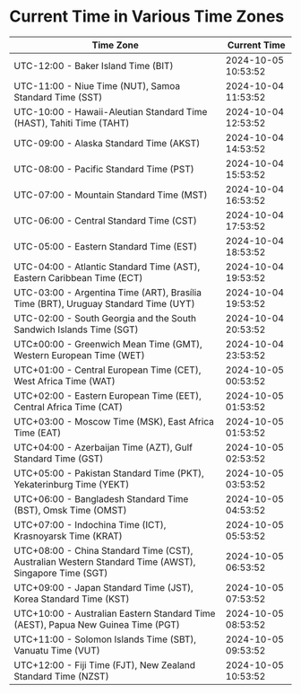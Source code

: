 # Current Time in Various Time Zones

| Time Zone | Current Time |
|-----------|--------------|
| UTC-12:00 - Baker Island Time (BIT) | 2024-10-05 10:53:52 |
| UTC-11:00 - Niue Time (NUT), Samoa Standard Time (SST) | 2024-10-04 11:53:52 |
| UTC-10:00 - Hawaii-Aleutian Standard Time (HAST), Tahiti Time (TAHT) | 2024-10-04 12:53:52 |
| UTC-09:00 - Alaska Standard Time (AKST) | 2024-10-04 14:53:52 |
| UTC-08:00 - Pacific Standard Time (PST) | 2024-10-04 15:53:52 |
| UTC-07:00 - Mountain Standard Time (MST) | 2024-10-04 16:53:52 |
| UTC-06:00 - Central Standard Time (CST) | 2024-10-04 17:53:52 |
| UTC-05:00 - Eastern Standard Time (EST) | 2024-10-04 18:53:52 |
| UTC-04:00 - Atlantic Standard Time (AST), Eastern Caribbean Time (ECT) | 2024-10-04 19:53:52 |
| UTC-03:00 - Argentina Time (ART), Brasília Time (BRT), Uruguay Standard Time (UYT) | 2024-10-04 19:53:52 |
| UTC-02:00 - South Georgia and the South Sandwich Islands Time (SGT) | 2024-10-04 20:53:52 |
| UTC±00:00 - Greenwich Mean Time (GMT), Western European Time (WET) | 2024-10-04 23:53:52 |
| UTC+01:00 - Central European Time (CET), West Africa Time (WAT) | 2024-10-05 00:53:52 |
| UTC+02:00 - Eastern European Time (EET), Central Africa Time (CAT) | 2024-10-05 01:53:52 |
| UTC+03:00 - Moscow Time (MSK), East Africa Time (EAT) | 2024-10-05 01:53:52 |
| UTC+04:00 - Azerbaijan Time (AZT), Gulf Standard Time (GST) | 2024-10-05 02:53:52 |
| UTC+05:00 - Pakistan Standard Time (PKT), Yekaterinburg Time (YEKT) | 2024-10-05 03:53:52 |
| UTC+06:00 - Bangladesh Standard Time (BST), Omsk Time (OMST) | 2024-10-05 04:53:52 |
| UTC+07:00 - Indochina Time (ICT), Krasnoyarsk Time (KRAT) | 2024-10-05 05:53:52 |
| UTC+08:00 - China Standard Time (CST), Australian Western Standard Time (AWST), Singapore Time (SGT) | 2024-10-05 06:53:52 |
| UTC+09:00 - Japan Standard Time (JST), Korea Standard Time (KST) | 2024-10-05 07:53:52 |
| UTC+10:00 - Australian Eastern Standard Time (AEST), Papua New Guinea Time (PGT) | 2024-10-05 08:53:52 |
| UTC+11:00 - Solomon Islands Time (SBT), Vanuatu Time (VUT) | 2024-10-05 09:53:52 |
| UTC+12:00 - Fiji Time (FJT), New Zealand Standard Time (NZST) | 2024-10-05 10:53:52 |
